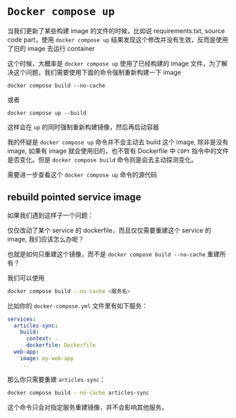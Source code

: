 # `Docker compose up`

当我们更新了某些构建 image 的文件的时候，比如说 requirements.txt, source code part，使用 `docker compose up` 结果发现这个修改并没有生效，反而是使用了旧的 image 去运行 container

这个时候，大概率是 `docker compose up` 使用了已经构建的 image 文件，为了解决这个问题，我们需要使用下面的命令强制重新构建一下 image

```shell
docker compose build --no-cache
```

或者

```shell
docker compose up --build
```

这样会在 `up` 的同时强制重新构建镜像，然后再启动容器

我的怀疑是 `docker compose up` 命令并不会主动去 build 这个 image, 除非是没有 image, 如果有 image 就会使用旧的，也不管有 Dockerfile 中 `COPY` 指令中的文件是否变化。但是 `docker compose build` 命令则是会去主动探测变化。

需要进一步查看这个 `docker compose up` 命令的源代码





## rebuild pointed service image

如果我们遇到这样子一个问题：

仅仅改动了某个 service 的 dockerfile，而且仅仅需要重建这个 service 的 image, 我们应该怎么办呢？

也就是如何只重建这个镜像，而不是 `docker compose build --no-cache` 重建所有？

我们可以使用

```bash
docker compose build --no-cache <服务名>
```

比如你的 `docker-compose.yml` 文件里有如下服务：

```yaml
services:
  articles-sync:
    build:
      context: .
      dockerfile: Dockerfile
  web-app:
    image: my-web-app
    ...
```

那么你只需要重建 `articles-sync`：

```bash
docker compose build --no-cache articles-sync
```

这个命令只会对指定服务重建镜像，并不会影响其他服务。
